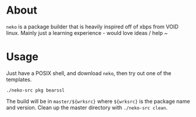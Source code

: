 # About
`neko` is a package builder that is heavily inspired off of xbps from VOID linux. Mainly just a learning experience - would love ideas / help ~

# Usage
Just have a POSIX shell, and download `neko`, then try out one of the templates.
```
./neko-src pkg bearssl
```
The build will be in `master/${wrksrc}` where `${wrksrc}` is the package name and version.
Clean up the master directory with `./neko-src clean`.

